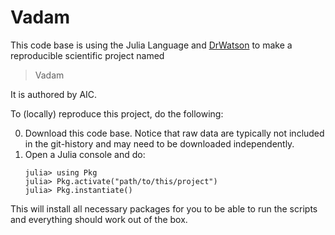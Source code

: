# Vadam

This code base is using the Julia Language and [DrWatson](https://juliadynamics.github.io/DrWatson.jl/stable/)
to make a reproducible scientific project named
> Vadam

It is authored by AIC.

To (locally) reproduce this project, do the following:

0. Download this code base. Notice that raw data are typically not included in the
   git-history and may need to be downloaded independently.
1. Open a Julia console and do:
   ```
   julia> using Pkg
   julia> Pkg.activate("path/to/this/project")
   julia> Pkg.instantiate()
   ```

This will install all necessary packages for you to be able to run the scripts and
everything should work out of the box.
